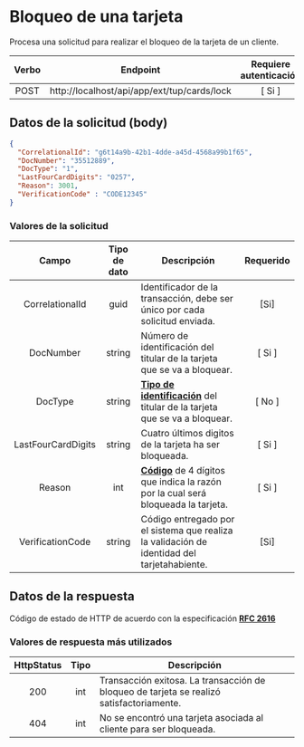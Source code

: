 # Bloqueo de una tarjeta

Procesa una solicitud para realizar el bloqueo de la tarjeta de un cliente.

| Verbo | Endpoint                                      | Requiere autenticación |
| :---: | --------------------------------------------- | :--------------------: |
| POST  | http://localhost/api/app/ext/tup/cards/lock   |          [ Si ]        |

[^Segmentos de URL]: La información entre corchetes en la URL se denomina segmentos de URL y aplican solo para algunas operaciones. Cuando aparezcan en un ejemplo, deben ser reemplazados por sus valores correspondientes omitiendo los corchetes. Por ejemplo, sin en la URL de ejemplo apareciera http://localhost/api/operation/value/{value}, para establecer el valor de  `value` en la solicitud a la cadena `abc`, la URL final se vería de la siguiente forma: http://localhost/api/operation/value/abc 

## Datos de la solicitud (body)

```json
{
  "CorrelationalId": "g6t14a9b-42b1-4dde-a45d-4568a99b1f65",
  "DocNumber": "35512889",
  "DocType": "1",
  "LastFourCardDigits": "0257",
  "Reason": 3001,
  "VerificationCode" : "CODE12345"
}
```

### Valores de la solicitud

Campo | Tipo de dato| Descripción | Requerido
:---: | :--------:| ------------ | :-----:
CorrelationalId | guid |Identificador de la transacción, debe ser único por cada solicitud enviada.| [Si]
DocNumber | string | Número de identificación del titular de la tarjeta que se va a bloquear. | [ Si ]
DocType | string | **[Tipo de identificación](#Tipos-de-identificación)** del titular de la tarjeta que se va a bloquear. | [ No ]
LastFourCardDigits | string | Cuatro últimos digitos de la tarjeta ha ser bloqueada. | [ Si ]
Reason | int | **[Código](#blockTypes)** de 4 dígitos que indica la razón por la cual será bloqueada la tarjeta. | [ Si ]
VerificationCode | string | Código entregado por el sistema que realiza la validación de identidad del tarjetahabiente. | [Si] 

## Datos de la respuesta

Código de estado de HTTP de acuerdo con la especificación **[RFC 2616](https://www.w3.org/Protocols/rfc2616/rfc2616-sec10.html)** 

### Valores de respuesta más utilizados

HttpStatus | Tipo | Descripción
:---: | :--------: | ------------
200 | int | Transacción exitosa. La transacción de bloqueo de tarjeta se realizó satisfactoriamente. 
404 | int | No se encontró una tarjeta asociada al cliente para ser bloqueada.

